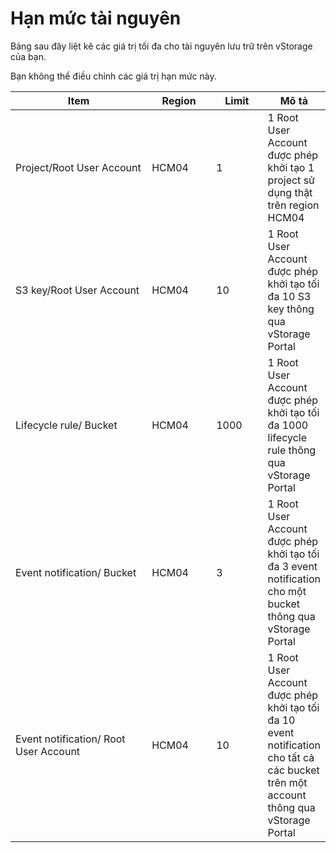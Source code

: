 # Hạn mức tài nguyên

Bảng sau đây liệt kê các giá trị tối đa cho tài nguyên lưu trữ trên vStorage  của bạn.

Bạn không thể điều chỉnh các giá trị hạn mức này.

<table><thead><tr><th width="283">Item</th><th width="108">Region</th><th width="85">Limit</th><th>Mô tả</th></tr></thead><tbody><tr><td>Project/Root User Account</td><td>HCM04</td><td>1</td><td>1 Root User Account được phép khởi tạo 1 project sử dụng thật trên region HCM04</td></tr><tr><td>S3 key/Root User Account</td><td>HCM04</td><td>10</td><td>1 Root User Account được phép khởi tạo tối đa 10 S3 key thông qua vStorage Portal</td></tr><tr><td>Lifecycle rule/ Bucket</td><td>HCM04</td><td>1000</td><td>1 Root User Account được phép khởi tạo tối đa 1000 lifecycle rule thông qua vStorage Portal</td></tr><tr><td>Event notification/ Bucket</td><td>HCM04</td><td>3</td><td>1 Root User Account được phép khởi tạo tối đa 3 event notification cho một bucket thông qua vStorage Portal</td></tr><tr><td>Event notification/ Root User Account</td><td>HCM04</td><td>10</td><td>1 Root User Account được phép khởi tạo tối đa 10 event notification cho tất cả các bucket trên một account thông qua vStorage Portal</td></tr></tbody></table>
